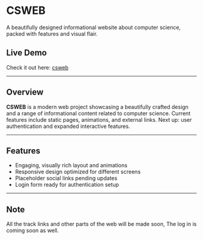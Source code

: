 # CSWEB

A beautifully designed informational website about computer science, packed with features and visual flair.

##  Live Demo
Check it out here: [csweb](https://csweb-bay.vercel.app)

---
## Overview
**CSWEB** is a modern web project showcasing a beautifully crafted design and a range of informational content related to computer science. Current features include static pages, animations, and external links. Next up: user authentication and expanded interactive features.

---

## Features
- Engaging, visually rich layout and animations  
- Responsive design optimized for different screens  
- Placeholder social links pending updates  
- Login form ready for authentication setup  

---

## Note
All the track links and other parts of the web will be made soon, The log in is coming soon as well.


